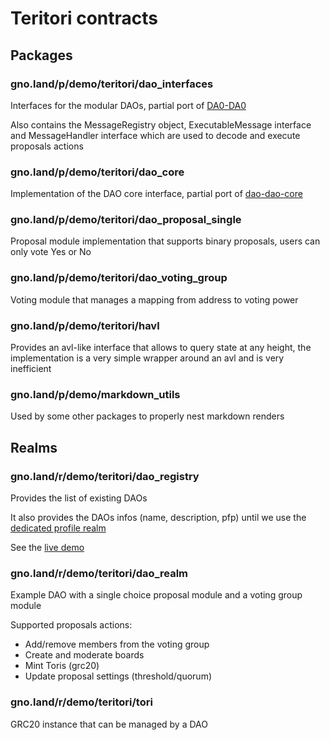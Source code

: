 # Teritori contracts

## Packages

### gno.land/p/demo/teritori/dao_interfaces

Interfaces for the modular DAOs, partial port of [DA0-DA0](https://github.com/DA0-DA0/dao-contracts/tree/7776858e780f1ce9f038a3b06cce341dd41d2189)

Also contains the MessageRegistry object, ExecutableMessage interface and MessageHandler interface which are used to decode and execute proposals actions

### gno.land/p/demo/teritori/dao_core

Implementation of the DAO core interface, partial port of [dao-dao-core](https://github.com/DA0-DA0/dao-contracts/tree/7776858e780f1ce9f038a3b06cce341dd41d2189/contracts/dao-dao-core)

### gno.land/p/demo/teritori/dao_proposal_single

Proposal module implementation that supports binary proposals, users can only vote Yes or No

### gno.land/p/demo/teritori/dao_voting_group

Voting module that manages a mapping from address to voting power

### gno.land/p/demo/teritori/havl

Provides an avl-like interface that allows to query state at any height, the implementation is a very simple wrapper around an avl and is very inefficient

### gno.land/p/demo/markdown_utils

Used by some other packages to properly nest markdown renders

## Realms

### gno.land/r/demo/teritori/dao_registry

Provides the list of existing DAOs

It also provides the DAOs infos (name, description, pfp) until we use the [dedicated profile realm](https://github.com/gnolang/gno/pull/181)

See the [live demo](https://app.teritori.com/orgs?network=gno-portal) 

### gno.land/r/demo/teritori/dao_realm

Example DAO with a single choice proposal module and a voting group module

Supported proposals actions:
- Add/remove members from the voting group
- Create and moderate boards
- Mint Toris (grc20)
- Update proposal settings (threshold/quorum)

### gno.land/r/demo/teritori/tori

GRC20 instance that can be managed by a DAO